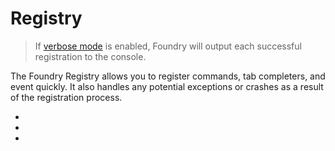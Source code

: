 # Registry
> If [verbose mode](FR-FoundryConfig.md) is enabled, Foundry will output each successful registration to the console.

The Foundry Registry allows you to register commands, tab completers, and event quickly. It also handles any potential exceptions or crashes as a result of the registration process.

- [](FR-Registry-Commands.md)
- [](FR-Registry-Events.md)
- [](FR-Registry-Tab-Completers.md)